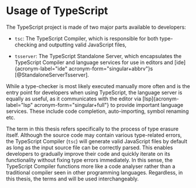 # Usage of TypeScript

The TypeScript project is made of two major parts available to
developers:

-   `tsc`: The TypeScript Compiler, which is responsible for both
    type-checking and outputting valid JavaScript files,

-   `tsserver`: The TypeScript Standalone Server, which encapsulates the
    TypeScript Compiler and language services for use in editors and
    [ide]{acronym-label="ide" acronym-form="singular+abbrv"}s
    [@StandaloneServerTsserver].

While a type-checker is most likely executed manually more often and is
the entry point for developers when using TypeScript, the language
server is equally as useful, as it communicates with the editor via
[lsp]{acronym-label="lsp" acronym-form="singular+full"} to provide
important language services. These include code completion,
auto-importing, symbol renaming etc.

The term in this thesis refers specifically to the process of type
erasure itself. Although the source code may contain various
type-related errors, the TypeScript Compiler (`tsc`) will generate valid
JavaScript files by default as long as the input source file can be
correctly parsed. This enables developers to gradually improve their
code and quickly iterate on its functionality without fixing type errors
immediately. In this sense, the TypeScript Compiler functions more like
a code analyser rather than a traditional compiler seen in other
programming languages. Regardless, in this thesis, the terms and will be
used interchangeably.
